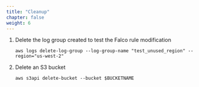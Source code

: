 ```yaml
---
title: "Cleanup"
chapter: false
weight: 6
---
```


1. Delete the log group created to test the Falco rule modification

    ```
    aws logs delete-log-group --log-group-name "test_unused_region" --region="us-west-2"
    ```

1. Delete an S3 bucket

    ```
    aws s3api delete-bucket --bucket $BUCKETNAME
    ```
